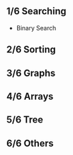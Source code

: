 ## 1/6 Searching
- Binary Search

## 2/6 Sorting


## 3/6 Graphs

## 4/6 Arrays

## 5/6 Tree

## 6/6 Others
